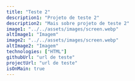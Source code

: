 ```yaml
---
title: "Teste 2"
description1: "Projeto de teste 2"
description2: "Mais sobre projeto de teste 2"
image1: "../../assets/images/screen.webp"
altImage1: "Imagem"
image2: "../../assets/images/screen.webp"
altImage2: "Imagem"
technologies: ["HTML"]
githubUrl: "url de teste"
projectUrl: "url de teste"
isOnMain: true
---
```


<!-- adicionar resumo, alt para cada imagem -->
